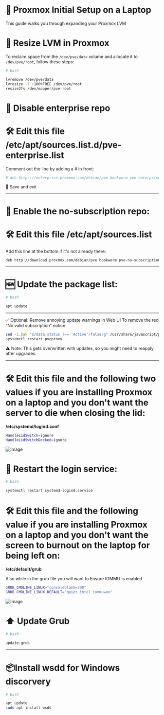 
# 📄 Proxmox Initial Setup on a Laptop
This guide walks you through expanding your Proxmox LVM

# 🧱 Resize LVM in Proxmox
To reclaim space from the `/dev/pve/data` volume and allocate it to `/dev/pve/root`, follow these steps:
```bash
# bash

lvremove /dev/pve/data
lvresize -l +100%FREE /dev/pve/root
resize2fs /dev/mapper/pve-root
```

# 📄 Disable enterprise repo

# 🛠️ Edit this file /etc/apt/sources.list.d/pve-enterprise.list
Comment out the line by adding a # in front:
```bash
# deb https://enterprise.proxmox.com/debian/pve bookworm pve-enterprise
```
💾 Save and exit

***

# 📄 Enable the no-subscription repo:

# 🛠️ Edit this file /etc/apt/sources.list

Add this line at the bottom if it's not already there:
```bash
deb http://download.proxmox.com/debian/pve bookworm pve-no-subscription
```

***

# 🆕 Update the package list:
```bash
# bash

apt update
```

***

✅ Optional: Remove annoying update warnings in Web UI
To remove the red “No valid subscription” notice:
```bash
sed -i.bak "s/data.status !== 'Active'/false/g" /usr/share/javascript/proxmox-widget-toolkit/proxmoxlib.js
systemctl restart pveproxy
```
⚠️ Note: This gets overwritten with updates, so you might need to reapply after upgrades.
***

# 🛠️ Edit this file and the following two values if you are installing Proxmox on a laptop and you don't want the server to die when closing the lid:

**/etc/systemd/logind.conf**
```bash
HandleLidSwitch=ignore
HandleLidSwitchDocked=ignore
```
![image](https://github.com/user-attachments/assets/18356c5b-e69f-476e-84ea-2691c961a015)

# 🔄 Restart the login service:
```bash
# bash

systemctl restart systemd-logind.service
```   

# 🛠️ Edit this file and the following value if you are installing Proxmox on a laptop and you don't want the screen to burnout on the laptop for being left on:
**/etc/default/grub**

Also while in the grub file you will want to Ensure IOMMU is enabled
```bash
GRUB_CMDLINE_LINUX="consoleblank=300"
GRUB_CMDLINE_LINUX_DEFAULT="quiet intel_iommu=on"
```
![image](https://github.com/user-attachments/assets/e035b2c8-c3d8-4433-9124-dd372ee642d0)

# ⬆️ Update Grub
```bash
# bash

update-grub
```

***

# 📦Install wsdd for Windows discorvery
```bash
# bash

apt update
sudo apt install wsdd
```

